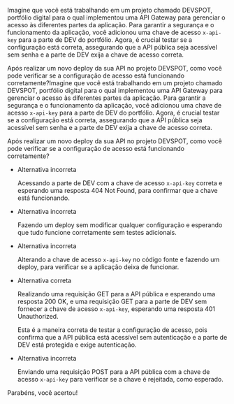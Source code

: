 Imagine que você está trabalhando em um projeto chamado DEVSPOT, portfólio digital para o qual implementou uma API Gateway para gerenciar o acesso às diferentes partes da aplicação. Para garantir a segurança e o funcionamento da aplicação, você adicionou uma chave de acesso `x-api-key` para a parte de DEV do portfólio. Agora, é crucial testar se a configuração está correta, assegurando que a API pública seja acessível sem senha e a parte de DEV exija a chave de acesso correta.

Após realizar um novo deploy da sua API no projeto DEVSPOT, como você pode verificar se a configuração de acesso está funcionando corretamente?Imagine que você está trabalhando em um projeto chamado DEVSPOT, portfólio digital para o qual implementou uma API Gateway para gerenciar o acesso às diferentes partes da aplicação. Para garantir a segurança e o funcionamento da aplicação, você adicionou uma chave de acesso `x-api-key` para a parte de DEV do portfólio. Agora, é crucial testar se a configuração está correta, assegurando que a API pública seja acessível sem senha e a parte de DEV exija a chave de acesso correta.

Após realizar um novo deploy da sua API no projeto DEVSPOT, como você pode verificar se a configuração de acesso está funcionando corretamente?

- Alternativa incorreta
    
    Acessando a parte de DEV com a chave de acesso `x-api-key` correta e esperando uma resposta 404 Not Found, para confirmar que a chave está funcionando.
    
- Alternativa incorreta
    
    Fazendo um deploy sem modificar qualquer configuração e esperando que tudo funcione corretamente sem testes adicionais.
    
- Alternativa incorreta
    
    Alterando a chave de acesso `x-api-key` no código fonte e fazendo um deploy, para verificar se a aplicação deixa de funcionar.
    
- Alternativa correta
    
    Realizando uma requisição GET para a API pública e esperando uma resposta 200 OK, e uma requisição GET para a parte de DEV sem fornecer a chave de acesso `x-api-key`, esperando uma resposta 401 Unauthorized.
    
    Esta é a maneira correta de testar a configuração de acesso, pois confirma que a API pública está acessível sem autenticação e a parte de DEV está protegida e exige autenticação.
    
- Alternativa incorreta
    
    Enviando uma requisição POST para a API pública com a chave de acesso `x-api-key` para verificar se a chave é rejeitada, como esperado.
    

Parabéns, você acertou!